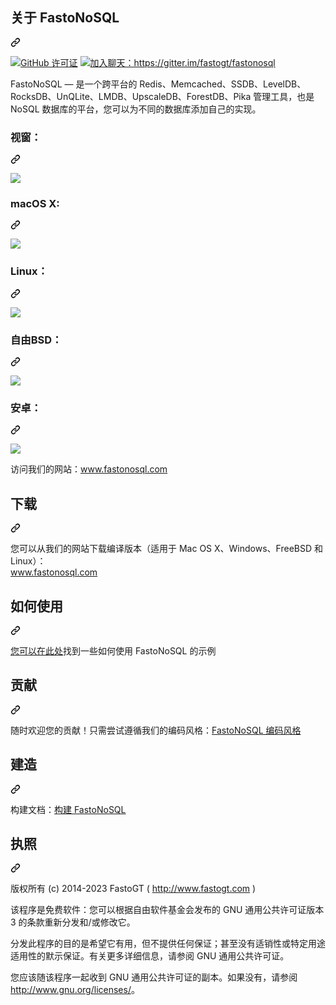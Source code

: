 <div class="Box-sc-g0xbh4-0 bJMeLZ js-snippet-clipboard-copy-unpositioned" data-hpc="true"><article class="markdown-body entry-content container-lg" itemprop="text"><div class="markdown-heading" dir="auto"><h1 tabindex="-1" class="heading-element" dir="auto"><font style="vertical-align: inherit;"><font style="vertical-align: inherit;">关于 FastoNoSQL</font></font></h1><a id="user-content-about-fastonosql" class="anchor" aria-label="永久链接：关于 FastoNoSQL" href="#about-fastonosql"><svg class="octicon octicon-link" viewBox="0 0 16 16" version="1.1" width="16" height="16" aria-hidden="true"><path d="m7.775 3.275 1.25-1.25a3.5 3.5 0 1 1 4.95 4.95l-2.5 2.5a3.5 3.5 0 0 1-4.95 0 .751.751 0 0 1 .018-1.042.751.751 0 0 1 1.042-.018 1.998 1.998 0 0 0 2.83 0l2.5-2.5a2.002 2.002 0 0 0-2.83-2.83l-1.25 1.25a.751.751 0 0 1-1.042-.018.751.751 0 0 1-.018-1.042Zm-4.69 9.64a1.998 1.998 0 0 0 2.83 0l1.25-1.25a.751.751 0 0 1 1.042.018.751.751 0 0 1 .018 1.042l-1.25 1.25a3.5 3.5 0 1 1-4.95-4.95l2.5-2.5a3.5 3.5 0 0 1 4.95 0 .751.751 0 0 1-.018 1.042.751.751 0 0 1-1.042.018 1.998 1.998 0 0 0-2.83 0l-2.5 2.5a1.998 1.998 0 0 0 0 2.83Z"></path></svg></a></div>
<p dir="auto"><a href="https://raw.githubusercontent.com/fastogt/fastonosql/master/COPYRIGHT" rel="nofollow"><img src="https://camo.githubusercontent.com/d14d078760f5b3341d02e537d8f4b970705b32a53a01b349284cc5bc46cf0fa4/68747470733a2f2f696d672e736869656c64732e696f2f62616467652f6c6963656e73652d47504c76332d626c75652e737667" alt="GitHub 许可证" data-canonical-src="https://img.shields.io/badge/license-GPLv3-blue.svg" style="max-width: 100%;"></a>
<a href="https://gitter.im/fastogt/fastonosql?utm_source=badge&amp;utm_medium=badge&amp;utm_campaign=pr-badge&amp;utm_content=badge" rel="nofollow"><img src="https://camo.githubusercontent.com/2da7039d862cabe847953554272000b86e80b158a0723c9a832720b935df3f43/68747470733a2f2f6261646765732e6769747465722e696d2f4a6f696e253230436861742e737667" alt="加入聊天：https://gitter.im/fastogt/fastonosql" data-canonical-src="https://badges.gitter.im/Join%20Chat.svg" style="max-width: 100%;"></a></p>
<p dir="auto"><font style="vertical-align: inherit;"><font style="vertical-align: inherit;">FastoNoSQL — 是一个跨平台的 Redis、Memcached、SSDB、LevelDB、RocksDB、UnQLite、LMDB、UpscaleDB、ForestDB、Pika 管理工具，也是 NoSQL 数据库的平台，您可以为不同的数据库添加自己的实现。</font></font><br></p>
<div class="markdown-heading" dir="auto"><h3 tabindex="-1" class="heading-element" dir="auto"><font style="vertical-align: inherit;"><font style="vertical-align: inherit;">视窗：</font></font></h3><a id="user-content-windows" class="anchor" aria-label="永久链接： Windows：" href="#windows"><svg class="octicon octicon-link" viewBox="0 0 16 16" version="1.1" width="16" height="16" aria-hidden="true"><path d="m7.775 3.275 1.25-1.25a3.5 3.5 0 1 1 4.95 4.95l-2.5 2.5a3.5 3.5 0 0 1-4.95 0 .751.751 0 0 1 .018-1.042.751.751 0 0 1 1.042-.018 1.998 1.998 0 0 0 2.83 0l2.5-2.5a2.002 2.002 0 0 0-2.83-2.83l-1.25 1.25a.751.751 0 0 1-1.042-.018.751.751 0 0 1-.018-1.042Zm-4.69 9.64a1.998 1.998 0 0 0 2.83 0l1.25-1.25a.751.751 0 0 1 1.042.018.751.751 0 0 1 .018 1.042l-1.25 1.25a3.5 3.5 0 1 1-4.95-4.95l2.5-2.5a3.5 3.5 0 0 1 4.95 0 .751.751 0 0 1-.018 1.042.751.751 0 0 1-1.042.018 1.998 1.998 0 0 0-2.83 0l-2.5 2.5a1.998 1.998 0 0 0 0 2.83Z"></path></svg></a></div>
<p dir="auto"><a target="_blank" rel="noopener noreferrer nofollow" href="https://camo.githubusercontent.com/c8628943dfb62959b4888675ee1d9d2f4e27f8585990ea9ea84f6da794565b78/68747470733a2f2f666173746f6e6f73716c2e636f6d2f696d616765732f636f6d6d6f6e2f77696e646f77732f6d61696e5f77696e646f775f77696e646f77735f6d6f72652e706e67"><img src="https://camo.githubusercontent.com/c8628943dfb62959b4888675ee1d9d2f4e27f8585990ea9ea84f6da794565b78/68747470733a2f2f666173746f6e6f73716c2e636f6d2f696d616765732f636f6d6d6f6e2f77696e646f77732f6d61696e5f77696e646f775f77696e646f77735f6d6f72652e706e67" data-canonical-src="https://fastonosql.com/images/common/windows/main_window_windows_more.png" style="max-width: 100%;"></a></p>
<div class="markdown-heading" dir="auto"><h3 tabindex="-1" class="heading-element" dir="auto"><font style="vertical-align: inherit;"><font style="vertical-align: inherit;">macOS X:</font></font></h3><a id="user-content-macos-x" class="anchor" aria-label="永久链接：MacOS X：" href="#macos-x"><svg class="octicon octicon-link" viewBox="0 0 16 16" version="1.1" width="16" height="16" aria-hidden="true"><path d="m7.775 3.275 1.25-1.25a3.5 3.5 0 1 1 4.95 4.95l-2.5 2.5a3.5 3.5 0 0 1-4.95 0 .751.751 0 0 1 .018-1.042.751.751 0 0 1 1.042-.018 1.998 1.998 0 0 0 2.83 0l2.5-2.5a2.002 2.002 0 0 0-2.83-2.83l-1.25 1.25a.751.751 0 0 1-1.042-.018.751.751 0 0 1-.018-1.042Zm-4.69 9.64a1.998 1.998 0 0 0 2.83 0l1.25-1.25a.751.751 0 0 1 1.042.018.751.751 0 0 1 .018 1.042l-1.25 1.25a3.5 3.5 0 1 1-4.95-4.95l2.5-2.5a3.5 3.5 0 0 1 4.95 0 .751.751 0 0 1-.018 1.042.751.751 0 0 1-1.042.018 1.998 1.998 0 0 0-2.83 0l-2.5 2.5a1.998 1.998 0 0 0 0 2.83Z"></path></svg></a></div>
<p dir="auto"><a target="_blank" rel="noopener noreferrer nofollow" href="https://camo.githubusercontent.com/3f0edbea1526a232246b8be92828242c31631e06b4f197f0ef54db3c3b1a0424/68747470733a2f2f666173746f6e6f73716c2e636f6d2f696d616765732f636f6d6d6f6e2f6d61636f73782f6d61696e5f77696e646f775f6d61632e706e67"><img src="https://camo.githubusercontent.com/3f0edbea1526a232246b8be92828242c31631e06b4f197f0ef54db3c3b1a0424/68747470733a2f2f666173746f6e6f73716c2e636f6d2f696d616765732f636f6d6d6f6e2f6d61636f73782f6d61696e5f77696e646f775f6d61632e706e67" data-canonical-src="https://fastonosql.com/images/common/macosx/main_window_mac.png" style="max-width: 100%;"></a></p>
<div class="markdown-heading" dir="auto"><h3 tabindex="-1" class="heading-element" dir="auto"><font style="vertical-align: inherit;"><font style="vertical-align: inherit;">Linux：</font></font></h3><a id="user-content-linux" class="anchor" aria-label="永久链接：Linux：" href="#linux"><svg class="octicon octicon-link" viewBox="0 0 16 16" version="1.1" width="16" height="16" aria-hidden="true"><path d="m7.775 3.275 1.25-1.25a3.5 3.5 0 1 1 4.95 4.95l-2.5 2.5a3.5 3.5 0 0 1-4.95 0 .751.751 0 0 1 .018-1.042.751.751 0 0 1 1.042-.018 1.998 1.998 0 0 0 2.83 0l2.5-2.5a2.002 2.002 0 0 0-2.83-2.83l-1.25 1.25a.751.751 0 0 1-1.042-.018.751.751 0 0 1-.018-1.042Zm-4.69 9.64a1.998 1.998 0 0 0 2.83 0l1.25-1.25a.751.751 0 0 1 1.042.018.751.751 0 0 1 .018 1.042l-1.25 1.25a3.5 3.5 0 1 1-4.95-4.95l2.5-2.5a3.5 3.5 0 0 1 4.95 0 .751.751 0 0 1-.018 1.042.751.751 0 0 1-1.042.018 1.998 1.998 0 0 0-2.83 0l-2.5 2.5a1.998 1.998 0 0 0 0 2.83Z"></path></svg></a></div>
<p dir="auto"><a target="_blank" rel="noopener noreferrer nofollow" href="https://camo.githubusercontent.com/4f747c0f14cb0bf71e96ac2c06f86069da8f40354c726f932917859efb72a556/68747470733a2f2f666173746f6e6f73716c2e636f6d2f696d616765732f636f6d6d6f6e2f6c696e75782f6d61696e5f77696e646f775f6c696e75782e706e67"><img src="https://camo.githubusercontent.com/4f747c0f14cb0bf71e96ac2c06f86069da8f40354c726f932917859efb72a556/68747470733a2f2f666173746f6e6f73716c2e636f6d2f696d616765732f636f6d6d6f6e2f6c696e75782f6d61696e5f77696e646f775f6c696e75782e706e67" data-canonical-src="https://fastonosql.com/images/common/linux/main_window_linux.png" style="max-width: 100%;"></a></p>
<div class="markdown-heading" dir="auto"><h3 tabindex="-1" class="heading-element" dir="auto"><font style="vertical-align: inherit;"><font style="vertical-align: inherit;">自由BSD：</font></font></h3><a id="user-content-freebsd" class="anchor" aria-label="永久链接：FreeBSD：" href="#freebsd"><svg class="octicon octicon-link" viewBox="0 0 16 16" version="1.1" width="16" height="16" aria-hidden="true"><path d="m7.775 3.275 1.25-1.25a3.5 3.5 0 1 1 4.95 4.95l-2.5 2.5a3.5 3.5 0 0 1-4.95 0 .751.751 0 0 1 .018-1.042.751.751 0 0 1 1.042-.018 1.998 1.998 0 0 0 2.83 0l2.5-2.5a2.002 2.002 0 0 0-2.83-2.83l-1.25 1.25a.751.751 0 0 1-1.042-.018.751.751 0 0 1-.018-1.042Zm-4.69 9.64a1.998 1.998 0 0 0 2.83 0l1.25-1.25a.751.751 0 0 1 1.042.018.751.751 0 0 1 .018 1.042l-1.25 1.25a3.5 3.5 0 1 1-4.95-4.95l2.5-2.5a3.5 3.5 0 0 1 4.95 0 .751.751 0 0 1-.018 1.042.751.751 0 0 1-1.042.018 1.998 1.998 0 0 0-2.83 0l-2.5 2.5a1.998 1.998 0 0 0 0 2.83Z"></path></svg></a></div>
<p dir="auto"><a target="_blank" rel="noopener noreferrer nofollow" href="https://camo.githubusercontent.com/ed801c7a1338a603e78a7cb70fb2fd7bfb949736e2249303baf8b7e364bc9fd1/68747470733a2f2f666173746f6e6f73716c2e636f6d2f696d616765732f636f6d6d6f6e2f667265656273642f6d61696e5f77696e646f775f667265656273642e706e67"><img src="https://camo.githubusercontent.com/ed801c7a1338a603e78a7cb70fb2fd7bfb949736e2249303baf8b7e364bc9fd1/68747470733a2f2f666173746f6e6f73716c2e636f6d2f696d616765732f636f6d6d6f6e2f667265656273642f6d61696e5f77696e646f775f667265656273642e706e67" data-canonical-src="https://fastonosql.com/images/common/freebsd/main_window_freebsd.png" style="max-width: 100%;"></a></p>
<div class="markdown-heading" dir="auto"><h3 tabindex="-1" class="heading-element" dir="auto"><font style="vertical-align: inherit;"><font style="vertical-align: inherit;">安卓：</font></font></h3><a id="user-content-android" class="anchor" aria-label="永久链接： 安卓：" href="#android"><svg class="octicon octicon-link" viewBox="0 0 16 16" version="1.1" width="16" height="16" aria-hidden="true"><path d="m7.775 3.275 1.25-1.25a3.5 3.5 0 1 1 4.95 4.95l-2.5 2.5a3.5 3.5 0 0 1-4.95 0 .751.751 0 0 1 .018-1.042.751.751 0 0 1 1.042-.018 1.998 1.998 0 0 0 2.83 0l2.5-2.5a2.002 2.002 0 0 0-2.83-2.83l-1.25 1.25a.751.751 0 0 1-1.042-.018.751.751 0 0 1-.018-1.042Zm-4.69 9.64a1.998 1.998 0 0 0 2.83 0l1.25-1.25a.751.751 0 0 1 1.042.018.751.751 0 0 1 .018 1.042l-1.25 1.25a3.5 3.5 0 1 1-4.95-4.95l2.5-2.5a3.5 3.5 0 0 1 4.95 0 .751.751 0 0 1-.018 1.042.751.751 0 0 1-1.042.018 1.998 1.998 0 0 0-2.83 0l-2.5 2.5a1.998 1.998 0 0 0 0 2.83Z"></path></svg></a></div>
<p dir="auto"><a target="_blank" rel="noopener noreferrer nofollow" href="https://camo.githubusercontent.com/0dd77b1fca22f744e449929356795c3ea7734c8fa939f0ed4fc9cce1ebad582c/68747470733a2f2f666173746f6e6f73716c2e636f6d2f696d616765732f636f6d6d6f6e2f616e64726f69642f6d61696e5f77696e646f775f616e64726f69642e706e67"><img src="https://camo.githubusercontent.com/0dd77b1fca22f744e449929356795c3ea7734c8fa939f0ed4fc9cce1ebad582c/68747470733a2f2f666173746f6e6f73716c2e636f6d2f696d616765732f636f6d6d6f6e2f616e64726f69642f6d61696e5f77696e646f775f616e64726f69642e706e67" data-canonical-src="https://fastonosql.com/images/common/android/main_window_android.png" style="max-width: 100%;"></a></p>
<p dir="auto"><font style="vertical-align: inherit;"><font style="vertical-align: inherit;">访问我们的网站：</font></font><a href="https://fastonosql.com" rel="nofollow"><font style="vertical-align: inherit;"><font style="vertical-align: inherit;">www.fastonosql.com</font></font></a></p>
<div class="markdown-heading" dir="auto"><h1 tabindex="-1" class="heading-element" dir="auto"><font style="vertical-align: inherit;"><font style="vertical-align: inherit;">下载</font></font></h1><a id="user-content-download" class="anchor" aria-label="永久链接： 下载" href="#download"><svg class="octicon octicon-link" viewBox="0 0 16 16" version="1.1" width="16" height="16" aria-hidden="true"><path d="m7.775 3.275 1.25-1.25a3.5 3.5 0 1 1 4.95 4.95l-2.5 2.5a3.5 3.5 0 0 1-4.95 0 .751.751 0 0 1 .018-1.042.751.751 0 0 1 1.042-.018 1.998 1.998 0 0 0 2.83 0l2.5-2.5a2.002 2.002 0 0 0-2.83-2.83l-1.25 1.25a.751.751 0 0 1-1.042-.018.751.751 0 0 1-.018-1.042Zm-4.69 9.64a1.998 1.998 0 0 0 2.83 0l1.25-1.25a.751.751 0 0 1 1.042.018.751.751 0 0 1 .018 1.042l-1.25 1.25a3.5 3.5 0 1 1-4.95-4.95l2.5-2.5a3.5 3.5 0 0 1 4.95 0 .751.751 0 0 1-.018 1.042.751.751 0 0 1-1.042.018 1.998 1.998 0 0 0-2.83 0l-2.5 2.5a1.998 1.998 0 0 0 0 2.83Z"></path></svg></a></div>
<p dir="auto"><font style="vertical-align: inherit;"><font style="vertical-align: inherit;">您可以从我们的网站下载编译版本（适用于 Mac OS X、Windows、FreeBSD 和 Linux）：</font></font><br>
<a href="https://fastonosql.com" rel="nofollow"><font style="vertical-align: inherit;"><font style="vertical-align: inherit;">www.fastonosql.com</font></font></a></p>
<div class="markdown-heading" dir="auto"><h1 tabindex="-1" class="heading-element" dir="auto"><font style="vertical-align: inherit;"><font style="vertical-align: inherit;">如何使用</font></font></h1><a id="user-content-how-to-use" class="anchor" aria-label="永久链接： 如何使用" href="#how-to-use"><svg class="octicon octicon-link" viewBox="0 0 16 16" version="1.1" width="16" height="16" aria-hidden="true"><path d="m7.775 3.275 1.25-1.25a3.5 3.5 0 1 1 4.95 4.95l-2.5 2.5a3.5 3.5 0 0 1-4.95 0 .751.751 0 0 1 .018-1.042.751.751 0 0 1 1.042-.018 1.998 1.998 0 0 0 2.83 0l2.5-2.5a2.002 2.002 0 0 0-2.83-2.83l-1.25 1.25a.751.751 0 0 1-1.042-.018.751.751 0 0 1-.018-1.042Zm-4.69 9.64a1.998 1.998 0 0 0 2.83 0l1.25-1.25a.751.751 0 0 1 1.042.018.751.751 0 0 1 .018 1.042l-1.25 1.25a3.5 3.5 0 1 1-4.95-4.95l2.5-2.5a3.5 3.5 0 0 1 4.95 0 .751.751 0 0 1-.018 1.042.751.751 0 0 1-1.042.018 1.998 1.998 0 0 0-2.83 0l-2.5 2.5a1.998 1.998 0 0 0 0 2.83Z"></path></svg></a></div>
<p dir="auto"><font style="vertical-align: inherit;"><a href="https://github.com/fastogt/fastonosql/wiki/How-to-use"><font style="vertical-align: inherit;">您可以在此处</font></a><font style="vertical-align: inherit;">找到一些如何使用 FastoNoSQL 的示例</font></font><a href="https://github.com/fastogt/fastonosql/wiki/How-to-use"><font style="vertical-align: inherit;"></font></a></p>
<div class="markdown-heading" dir="auto"><h1 tabindex="-1" class="heading-element" dir="auto"><font style="vertical-align: inherit;"><font style="vertical-align: inherit;">贡献</font></font></h1><a id="user-content-contribute" class="anchor" aria-label="永久链接：贡献" href="#contribute"><svg class="octicon octicon-link" viewBox="0 0 16 16" version="1.1" width="16" height="16" aria-hidden="true"><path d="m7.775 3.275 1.25-1.25a3.5 3.5 0 1 1 4.95 4.95l-2.5 2.5a3.5 3.5 0 0 1-4.95 0 .751.751 0 0 1 .018-1.042.751.751 0 0 1 1.042-.018 1.998 1.998 0 0 0 2.83 0l2.5-2.5a2.002 2.002 0 0 0-2.83-2.83l-1.25 1.25a.751.751 0 0 1-1.042-.018.751.751 0 0 1-.018-1.042Zm-4.69 9.64a1.998 1.998 0 0 0 2.83 0l1.25-1.25a.751.751 0 0 1 1.042.018.751.751 0 0 1 .018 1.042l-1.25 1.25a3.5 3.5 0 1 1-4.95-4.95l2.5-2.5a3.5 3.5 0 0 1 4.95 0 .751.751 0 0 1-.018 1.042.751.751 0 0 1-1.042.018 1.998 1.998 0 0 0-2.83 0l-2.5 2.5a1.998 1.998 0 0 0 0 2.83Z"></path></svg></a></div>
<p dir="auto"><font style="vertical-align: inherit;"><font style="vertical-align: inherit;">随时欢迎您的贡献！只需尝试遵循我们的编码风格：</font></font><a href="https://github.com/fasto/fastonosql/wiki/Coding-Style"><font style="vertical-align: inherit;"><font style="vertical-align: inherit;">FastoNoSQL 编码风格</font></font></a></p>
<div class="markdown-heading" dir="auto"><h1 tabindex="-1" class="heading-element" dir="auto"><font style="vertical-align: inherit;"><font style="vertical-align: inherit;">建造</font></font></h1><a id="user-content-build" class="anchor" aria-label="永久链接：构建" href="#build"><svg class="octicon octicon-link" viewBox="0 0 16 16" version="1.1" width="16" height="16" aria-hidden="true"><path d="m7.775 3.275 1.25-1.25a3.5 3.5 0 1 1 4.95 4.95l-2.5 2.5a3.5 3.5 0 0 1-4.95 0 .751.751 0 0 1 .018-1.042.751.751 0 0 1 1.042-.018 1.998 1.998 0 0 0 2.83 0l2.5-2.5a2.002 2.002 0 0 0-2.83-2.83l-1.25 1.25a.751.751 0 0 1-1.042-.018.751.751 0 0 1-.018-1.042Zm-4.69 9.64a1.998 1.998 0 0 0 2.83 0l1.25-1.25a.751.751 0 0 1 1.042.018.751.751 0 0 1 .018 1.042l-1.25 1.25a3.5 3.5 0 1 1-4.95-4.95l2.5-2.5a3.5 3.5 0 0 1 4.95 0 .751.751 0 0 1-.018 1.042.751.751 0 0 1-1.042.018 1.998 1.998 0 0 0-2.83 0l-2.5 2.5a1.998 1.998 0 0 0 0 2.83Z"></path></svg></a></div>
<p dir="auto"><font style="vertical-align: inherit;"><font style="vertical-align: inherit;">构建文档：</font></font><a href="https://github.com/fasto/fastonosql/wiki/Build"><font style="vertical-align: inherit;"><font style="vertical-align: inherit;">构建 FastoNoSQL</font></font></a></p>
<div class="markdown-heading" dir="auto"><h1 tabindex="-1" class="heading-element" dir="auto"><font style="vertical-align: inherit;"><font style="vertical-align: inherit;">执照</font></font></h1><a id="user-content-license" class="anchor" aria-label="永久链接：许可证" href="#license"><svg class="octicon octicon-link" viewBox="0 0 16 16" version="1.1" width="16" height="16" aria-hidden="true"><path d="m7.775 3.275 1.25-1.25a3.5 3.5 0 1 1 4.95 4.95l-2.5 2.5a3.5 3.5 0 0 1-4.95 0 .751.751 0 0 1 .018-1.042.751.751 0 0 1 1.042-.018 1.998 1.998 0 0 0 2.83 0l2.5-2.5a2.002 2.002 0 0 0-2.83-2.83l-1.25 1.25a.751.751 0 0 1-1.042-.018.751.751 0 0 1-.018-1.042Zm-4.69 9.64a1.998 1.998 0 0 0 2.83 0l1.25-1.25a.751.751 0 0 1 1.042.018.751.751 0 0 1 .018 1.042l-1.25 1.25a3.5 3.5 0 1 1-4.95-4.95l2.5-2.5a3.5 3.5 0 0 1 4.95 0 .751.751 0 0 1-.018 1.042.751.751 0 0 1-1.042.018 1.998 1.998 0 0 0-2.83 0l-2.5 2.5a1.998 1.998 0 0 0 0 2.83Z"></path></svg></a></div>
<p dir="auto"><font style="vertical-align: inherit;"><font style="vertical-align: inherit;">版权所有 (c) 2014-2023 FastoGT ( </font></font><a href="http://www.fastogt.com" rel="nofollow"><font style="vertical-align: inherit;"><font style="vertical-align: inherit;">http://www.fastogt.com</font></font></a><font style="vertical-align: inherit;"><font style="vertical-align: inherit;"> )</font></font></p>
<p dir="auto"><font style="vertical-align: inherit;"><font style="vertical-align: inherit;">该程序是免费软件：您可以根据自由软件基金会发布的 GNU 通用公共许可证版本 3 的条款重新分发和/或修改它。</font></font></p>
<p dir="auto"><font style="vertical-align: inherit;"><font style="vertical-align: inherit;">分发此程序的目的是希望它有用，但不提供任何保证；甚至没有适销性或特定用途适用性的默示保证。有关更多详细信息，请参阅 GNU 通用公共许可证。</font></font></p>
<p dir="auto"><font style="vertical-align: inherit;"><font style="vertical-align: inherit;">您应该随该程序一起收到 GNU 通用公共许可证的副本。如果没有，请参阅</font></font><a href="http://www.gnu.org/licenses/" rel="nofollow"><font style="vertical-align: inherit;"><font style="vertical-align: inherit;">http://www.gnu.org/licenses/</font></font></a><font style="vertical-align: inherit;"><font style="vertical-align: inherit;">。</font></font></p>
</article></div>
